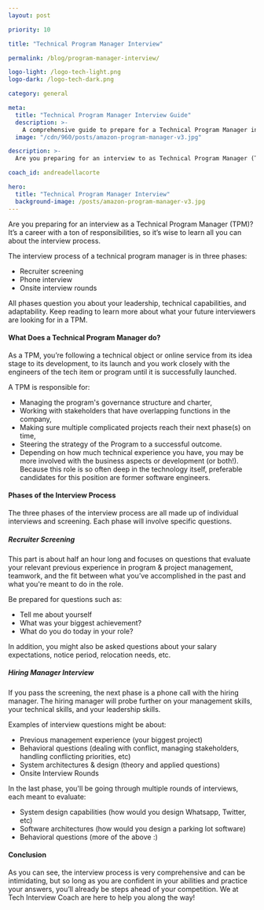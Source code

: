 ```yaml
---
layout: post

priority: 10

title: "Technical Program Manager Interview"

permalink: /blog/program-manager-interview/

logo-light: /logo-tech-light.png
logo-dark: /logo-tech-dark.png

category: general

meta:
  title: "Technical Program Manager Interview Guide"
  description: >-
    A comprehensive guide to prepare for a Technical Program Manager interview. Learn about the interview process, responsibilities, and the questions you might face.
  image: "/cdn/960/posts/amazon-program-manager-v3.jpg"

description: >-
  Are you preparing for an interview to as Technical Program Manager (TPM)? It’s a career with a ton of responsibilities, so it’s very wise that you want to learn all you can about the interview process.

coach_id: andreadellacorte

hero:
  title: "Technical Program Manager Interview"
  background-image: /posts/amazon-program-manager-v3.jpg
---
```


Are you preparing for an interview as a Technical Program Manager (TPM)? It’s a career with a ton of responsibilities, so it’s wise to learn all you can about the interview process.

The interview process of a technical program manager is in three phases:

- Recruiter screening
- Phone interview
- Onsite interview rounds

All phases question you about your leadership, technical capabilities, and adaptability. Keep reading to learn more about what your future interviewers are looking for in a TPM.

#### What Does a Technical Program Manager do?

As a TPM, you’re following a technical object or online service from its idea stage to its development, to its launch and you work closely with the engineers of the tech item or program until it is successfully launched.

A TPM is responsible for:

- Managing the program's governance structure and charter,
- Working with stakeholders that have overlapping functions in the company,
- Making sure multiple complicated projects reach their next phase(s) on time,
- Steering the strategy of the Program to a successful outcome.
- Depending on how much technical experience you have, you may be more involved with the business aspects or development (or both!). Because this role is so often deep in the technology itself, preferable candidates for this position are former software engineers.

#### Phases of the Interview Process

The three phases of the interview process are all made up of individual interviews and screening. Each phase will involve specific questions.

##### Recruiter Screening

This part is about half an hour long and focuses on questions that evaluate your relevant previous experience in program & project management, teamwork, and the fit between what you’ve accomplished in the past and what you're meant to do in the role.

Be prepared for questions such as:

- Tell me about yourself
- What was your biggest achievement?
- What do you do today in your role?

In addition, you might also be asked questions about your salary expectations, notice period, relocation needs, etc.

##### Hiring Manager Interview

If you pass the screening, the next phase is a phone call with the hiring manager. The hiring manager will probe further on your management skills, your technical skills, and your leadership skills.

Examples of interview questions might be about:

- Previous management experience (your biggest project)
- Behavioral questions (dealing with conflict, managing stakeholders, handling conflicting priorities, etc)
- System architectures & design (theory and applied questions)
- Onsite Interview Rounds

In the last phase, you'll be going through multiple rounds of interviews, each meant to evaluate:

- System design capabilities (how would you design Whatsapp, Twitter, etc)
- Software architectures (how would you design a parking lot software)
- Behavioral questions (more of the above :)

#### Conclusion

As you can see, the interview process is very comprehensive and can be intimidating, but so long as you are confident in your abilities and practice your answers, you’ll already be steps ahead of your competition. We at Tech Interview Coach are here to help you along the way!
